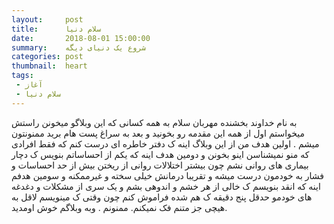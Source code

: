```yaml
---
layout:     post
title:      سلام دنیا
date:       2018-08-01 15:00:00
summary:    شروع یک دنیای دیگه
categories: post
thumbnail:  heart
tags:
 - آغاز
 - سلام دنیا
---
```

به نام خداوند بخشنده مهربان
سلام به همه کسانی که این وبلاگو میخونن راستش میخواستم اول از همه این مقدمه رو بخونید و بعد به سراغ پست هام برید ممنونتون میشم .
اولین هدف من از این وبلاگ اینه ک دفتر خاطره ای درست کنم که  فقط افرادی که منو نمیشناسن اینو بخونن و دومین هدف اینه که یکم از احساساتم بنویس ک دچار  بیماری های روانی نشم چون
بیشتر اختلالات روانی از ریختن بیش از حد احساسات و فشار به خودمون درست میشه و تقریبا درمانش خیلی سخته و غیرممکنه و سومین هدفم اینه که انقد بنویسم ک خالی از هر خشم و اندوهی بشم 
و یک سری از مشکلات و دغدغه های خودمو حدقل پنج دقیقه ک هم شده فراموش کنم چون وقتی ک مینویسم لاقل به هیچی جز متنم فک نمیکنم. 
ممنونم . وبه وبلاگم خوش اومدید.
